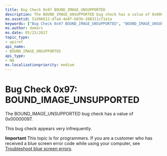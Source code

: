 ```yaml
---
title: Bug Check 0x97 BOUND_IMAGE_UNSUPPORTED
description: The BOUND_IMAGE_UNSUPPORTED bug check has a value of 0x00000097.This bug check appears very infrequently.
ms.assetid: 51d96612-d7a4-4e0f-b83b-208311cf1e1a
keywords: ["Bug Check 0x97 BOUND_IMAGE_UNSUPPORTED", "BOUND_IMAGE_UNSUPPORTED"]
ms.author: domars
ms.date: 05/23/2017
topic_type:
- apiref
api_name:
- BOUND_IMAGE_UNSUPPORTED
api_type:
- NA
ms.localizationpriority: medium
---
```


# Bug Check 0x97: BOUND\_IMAGE\_UNSUPPORTED


The BOUND\_IMAGE\_UNSUPPORTED bug check has a value of 0x00000097.

This bug check appears very infrequently.

**Important** This topic is for programmers. If you are a customer who has received a blue screen error code while using your computer, see [Troubleshoot blue screen errors](http://windows.microsoft.com/windows-10/troubleshoot-blue-screen-errors).

 

 




